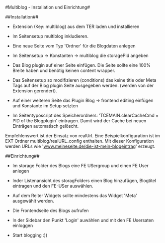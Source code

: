 #Multiblog - Installation und Einrichtung#

##Installation##

* Extension (Key: multiblog) aus dem TER laden und installieren
* Im Seitensetup multiblog inkludieren.
* Eine neue Seite vom Typ 'Ordner' für die Blogdaten anlegen
* Im Seitensetup -> Konstanten -> multiblog die storagePid angeben

* Das Blog plugin auf einer Seite einfügen. Die Seite sollte eine 100% Breite haben und benötig keinen content wrapper.
* Das Seitensetup so modifizieren (conditions) das keine title oder Meta Tags auf der Blog plugin Seite ausgegeben werden. (werden von der Extension gerendert).

* Auf einer weiteren Seite das Plugin Blog -> frontend editing einfügen und Konstante im Setup setzten

* Im Seitentyposcript des Speicherordners: 'TCEMAIN.clearCacheCmd = PID of the Blogplugin' eintragen. Damit wird der Cache bei neuen Einträgen automatisch gelöscht.

Empfehlenswert ist der Einsatz von realUrl. Eine Beispielkonfiguration ist im EXT Ordner multiblog/realURL_config enthalten. Mit dieser Konfiguration werden URLs wie 'www.meineseite.de/die-ist-mein-blogeintrag' erzeugt.

##Einrichtung##

* Im storage Folder des Blogs eine FE USergroup und einen FE User anlegen
* Inder Listenansicht des storagFolders einen Blog hinzufügen, Blogtitel eintragen und den FE-USer auswählen.
* Auf dem Reiter Widgets sollte mindestens das Widget 'Meta' ausgewählt werden.

* Die Frontendseite des Blogs aufrufen
* In der Sidebar den Punkt 'Login' auwählen und mit den FE Usersaten einloggen
* Start blogging :))
 
